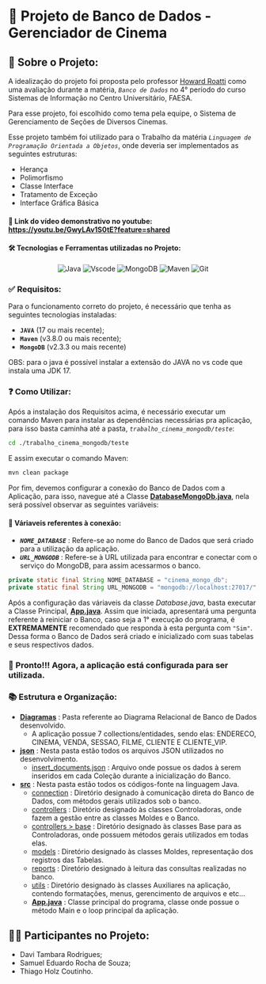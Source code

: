 # 🎥 Projeto de Banco de Dados - Gerenciador de Cinema
## 📒 Sobre o Projeto:
A idealização do projeto foi proposta pelo professor [Howard Roatti](https://www.linkedin.com/in/howardroatti/) como uma avaliação durante a matéria, *`Banco de Dados`* no 4° período do curso Sistemas de Informação no Centro Universitário, FAESA.

Para esse projeto, foi escolhido como tema pela equipe, o Sistema de Gerenciamento de Seções de Diversos Cinemas.

Esse projeto também foi utilizado para o Trabalho da matéria *`Linguagem de Programação Orientada a Objetos`*, onde deveria ser implementados as seguintes estruturas:
- Herança
- Polimorfismo
- Classe Interface
- Tratamento de Exceção
- Interface Gráfica Básica

#### 📸 Link do vídeo demonstrativo no youtube: **<u>https://youtu.be/GwyLAv1S0tE?feature=shared</u>**

#### 🛠️ Tecnologias e Ferramentas utilizadas no Projeto:
<div align="center">

![Java](https://img.shields.io/badge/java-%23ED8B00.svg?style=for-the-badge&logo=openjdk&logoColor=white)
![Vscode](https://img.shields.io/badge/Vscode-007ACC?style=for-the-badge&logo=visual-studio-code&logoColor=white)
![MongoDB](https://img.shields.io/badge/MongoDB-white?style=for-the-badge&logo=mongodb)
![Maven](https://img.shields.io/badge/Maven-yellow?style=for-the-badge&logo=apache-maven)
![Git](https://img.shields.io/badge/GIT-E44C30?style=for-the-badge&logo=git&logoColor=white) 

</div>

### ✅ Requisitos:
Para o funcionamento correto do projeto, é necessário que tenha as seguintes tecnologias instaladas:
- **`JAVA`** (17 ou mais recente);
- **`Maven`** (v3.8.0 ou mais recente);
- **`MongoDB`** (v2.3.3 ou mais recente)

OBS: para o java é possível instalar a extensão do JAVA no vs code que instala uma JDK 17.

### ❓  Como Utilizar:
Após a instalação dos Requisitos acima, é necessário executar um comando Maven para instalar as dependências necessárias pra aplicação, para isso basta caminha até a pasta, _`trabalho_cinema_mongodb/teste`_:


```bash
cd ./trabalho_cinema_mongodb/teste
```

E assim executar o comando Maven:
```bash
mvn clean package
```

Por fim, devemos configurar a conexão do Banco de Dados com a Aplicação, para isso, navegue até a Classe [<u>__DatabaseMongoDb.java__</u>](https://github.com/Pigas22/trabalho_cinema_mongodb/blob/0f3e8d7f504c792ef48621d85c8192bcf89b87a1/teste/src/main/java/com/trabalho/connection/DatabaseMongoDb.java), nela será possível observar as seguintes variáveis:

#### 📘 Váriaveis referentes à conexão:
- **_`NOME_DATABASE`_** : Refere-se ao nome do Banco de Dados que será criado para a utilização da aplicação.
- **_`URL_MONGODB`_** : Refere-se à URL utilizada para encontrar e conectar com o serviço do MongoDB, para assim acessarmos o banco.
```Java
private static final String NOME_DATABASE = "cinema_mongo_db";
private static final String URL_MONGODB = "mongodb://localhost:27017/";
```

Após a configuração das váriaveis da classe _Database.java_, basta executar a Classe Principal, [**App.java**](https://github.com/Pigas22/trabalho_cinema_mongodb/blob/0f3e8d7f504c792ef48621d85c8192bcf89b87a1/teste/src/main/java/com/trabalho/App.java). 
Assim que iniciada, apresentará uma pergunta referente à reiniciar o Banco, caso seja a 1° execução do programa, é **EXTREMAMENTE** recomendado que responda à esta pergunta com `"Sim"`. Dessa forma o Banco de Dados será criado e inicializado com suas tabelas e seus respectivos dados. 

### 🥳 Pronto!!! Agora, a aplicação está configurada para ser utilizada.

### 📚 Estrutura e Organização:
- [<u>__Diagramas__</u>](https://github.com/Pigas22/trabalho_cinema_mongodb/blob/dbd48fb2fdf03539d81b50c87ef23d8b775cdc2c/Diagramas) : Pasta referente ao Diagrama Relacional de Banco de Dados desenvolvido.
    - A aplicação possue 7 collections/entidades, sendo elas: ENDERECO, CINEMA, VENDA, SESSAO, FILME, CLIENTE E CLIENTE_VIP.
- [<u>__json__</u>](https://github.com/Pigas22/trabalho_cinema_mongodb/blob/0f3e8d7f504c792ef48621d85c8192bcf89b87a1/teste/src/main/java/com/trabalho/json) : Nesta pasta estão todos os arquivos JSON utilizados no desenvolvimento.
    - [insert_documents.json](https://github.com/Pigas22/trabalho_cinema_mongodb/blob/0f3e8d7f504c792ef48621d85c8192bcf89b87a1/teste/src/main/java/com/trabalho/json/insert_documents.json) : Arquivo onde possue os dados à serem inseridos em cada Coleção durante a inicialização do Banco.
- [<u>__src__</u>](https://github.com/Pigas22/trabalho_cinema_mongodb/blob/5b304340d794ce270332eec8dbcd84b0756cb72e/teste/src) : Nesta pasta estão todos os códigos-fonte na linguagem Java.
    - [connection](https://github.com/Pigas22/trabalho_cinema_mongodb/blob/0f3e8d7f504c792ef48621d85c8192bcf89b87a1/teste/src/main/java/com/trabalho/connection) : Diretório designado à comunicação direta do Banco de Dados, com métodos gerais utilizados sob o banco.
    - [controllers](https://github.com/Pigas22/trabalho_cinema_mongodb/blob/0f3e8d7f504c792ef48621d85c8192bcf89b87a1/teste/src/main/java/com/trabalho/controllers) : Diretório designado às classes Controladoras, onde fazem a gestão entre as classes Moldes e o Banco.
    - [controllers > base](https://github.com/Pigas22/trabalho_cinema_mongodb/blob/0f3e8d7f504c792ef48621d85c8192bcf89b87a1/teste/src/main/java/com/trabalho/controllers/base) : Diretório designado às classes Base para as Controladoras, onde possuem métodos gerais utilizados em todas elas.
    - [models](https://github.com/Pigas22/trabalho_cinema_mongodb/blob/0f3e8d7f504c792ef48621d85c8192bcf89b87a1/teste/src/main/java/com/trabalho/models) : Diretório designado às classes Moldes, representação dos registros das Tabelas.
    - [reports](https://github.com/Pigas22/trabalho_cinema_mongodb/blob/1363344e5d0070c16bc3526a2c50fefdc7f1602e/teste/src/main/java/com/trabalho/reports) : Diretório designado à leitura das consultas realizadas no banco.
    - [utils](https://github.com/Pigas22/trabalho_cinema_mongodb/blob/0f3e8d7f504c792ef48621d85c8192bcf89b87a1/teste/src/main/java/com/trabalho/utils) : Diretório designado às classes Auxiliares na aplicação, contendo formatações, menus, gerencimento de arquivos e etc... 
    - [**App.java**](https://github.com/Pigas22/trabalho_cinema_mongodb/blob/0f3e8d7f504c792ef48621d85c8192bcf89b87a1/teste/src/main/java/com/trabalho/App.java) : Classe principal do programa, classe onde possue o método Main e o loop principal da aplicação. 

## 🐱‍🏍 Participantes no Projeto:
- Davi Tambara Rodrigues;
- Samuel Eduardo Rocha de Souza;
- Thiago Holz Coutinho.
